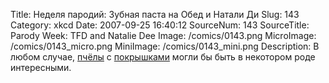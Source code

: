 Title: Неделя пародий: Зубная паста на Обед и Натали Ди 
Slug: 143 
Category: xkcd 
Date: 2007-09-25 16:40:12 
SourceNum: 143 
SourceTitle: Parody Week: TFD and Natalie Dee 
Image: /comics/0143.png 
MicroImage: /comics/0143_micro.png 
MiniImage: /comics/0143_mini.png 
Description: В любом случае, <a href="http://nataliedee.com/">пчёлы</a> с <a href="http://toothpastefordinner.com/">покрышками</a> могли бы быть в некотором роде интересными. 

